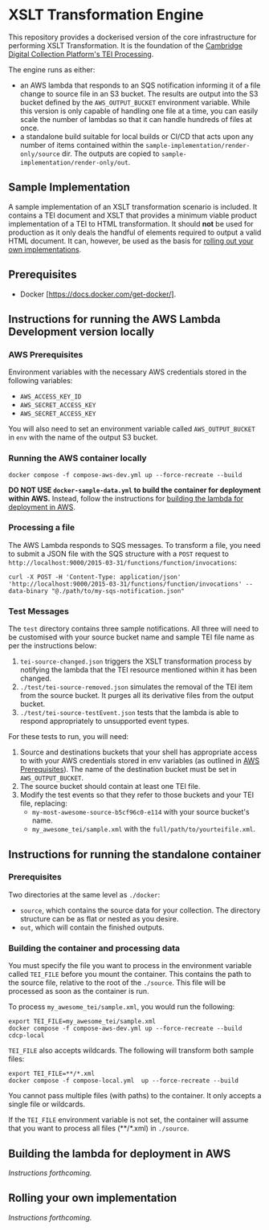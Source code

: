 # XSLT Transformation Engine

This repository provides a dockerised version of the core infrastructure for performing XSLT Transformation. It is the foundation of the [Cambridge Digital Collection Platform's TEI Processing](https://cambridge-collection.github.io/tei-data-processing-overview). 

The engine runs as either:

* an AWS lambda that responds to an SQS notification informing it of a file change to source file in an S3 bucket. The results are output into the S3 bucket defined by the `AWS_OUTPUT_BUCKET` environment variable. While this version is only capable of handling one file at a time, you can easily scale the number of lambdas so that it can handle hundreds of files at once.
* a standalone build suitable for local builds or CI/CD that acts upon any number of items contained within the `sample-implementation/render-only/source` dir. The outputs are copied to `sample-implementation/render-only/out`.

## Sample Implementation

A sample implementation of an XSLT transformation scenario is included. It contains a TEI document and XSLT that provides a minimum viable product implementation of a TEI to HTML transformation. It should **not** be used for production as it only deals the handful of elements required to output a valid HTML document. It can, however, be used as the basis for [rolling out your own implementations](#rolling-your-own-implementation).

## Prerequisites

- Docker [https://docs.docker.com/get-docker/].

## Instructions for running the AWS Lambda Development version locally

### AWS Prerequisites

Environment variables with the necessary AWS credentials stored in the following variables:
- `AWS_ACCESS_KEY_ID`
- `AWS_SECRET_ACCESS_KEY`
- `AWS_SECRET_ACCESS_KEY`

You will also need to set an environment variable called `AWS_OUTPUT_BUCKET` in `env` with the name of the output S3 bucket.

### Running the AWS container locally

    docker compose -f compose-aws-dev.yml up --force-recreate --build


**DO NOT USE `docker-sample-data.yml` to build the container for deployment within AWS.** Instead, follow the instructions for [building the lambda for deployment in AWS](#building-the-lambda-for-deployment-in-aws).

### Processing a file

The AWS Lambda responds to SQS messages. To transform a file, you need to submit a JSON file with the SQS structure with a `POST` request to `http://localhost:9000/2015-03-31/functions/function/invocations`:

    curl -X POST -H 'Content-Type: application/json' 'http://localhost:9000/2015-03-31/functions/function/invocations' --data-binary "@./path/to/my-sqs-notification.json"


### Test Messages

The `test` directory contains three sample notifications. All three will need to be customised with your source bucket name and sample TEI file name as per the instructions below:

1. `tei-source-changed.json` triggers the XSLT transformation process by notifying the lambda that the TEI resource mentioned within it has been changed.
2. `./test/tei-source-removed.json` simulates the removal of the TEI item from the source bucket. It purges all its derivative files from the output bucket.
3. `./test/tei-source-testEvent.json` tests that the lambda is able to respond appropriately to unsupported event types.

For these tests to run, you will need:

1. Source and destinations buckets that your shell has appropriate access to with your AWS credentials stored in env variables (as outlined in [AWS Prerequisites](#aws-prerequisites)). The name of the destination bucket must be set in `AWS_OUTPUT_BUCKET`.
1. The source bucket should contain at least one TEI file.
1. Modify the test events so that they refer to those buckets and your TEI file, replacing:
   - `my-most-awesome-source-b5cf96c0-e114` with your source bucket's name.
   - `my_awesome_tei/sample.xml` with the `full/path/to/yourteifile.xml`.

## Instructions for running the standalone container

### Prerequisites

Two directories at the same level as `./docker`:

* `source`, which contains the source data for your collection. The directory structure can be as flat or nested as you desire.
* `out`, which will contain the finished outputs.

### Building the container and processing data

You must specify the file you want to process in the environment variable called `TEI_FILE` before you mount the container. This contains the path to the source file, relative to the root of the `./source`. This file will be processed as soon as the container is run.

To process `my_awesome_tei/sample.xml`, you would run the following:

    export TEI_FILE=my_awesome_tei/sample.xml
    docker compose -f compose-aws-dev.yml up --force-recreate --build cdcp-local


`TEI_FILE` also accepts wildcards. The following will transform both sample files:

    export TEI_FILE=**/*.xml
    docker compose -f compose-local.yml  up --force-recreate --build

You cannot pass multiple files (with paths) to the container. It only accepts a single file or wildcards.

If the `TEI_FILE` environment variable is not set, the container will assume that you want to process all files (**/*.xml) in `./source`.

## Building the lambda for deployment in AWS

_Instructions forthcoming._

## Rolling your own implementation

_Instructions forthcoming._
